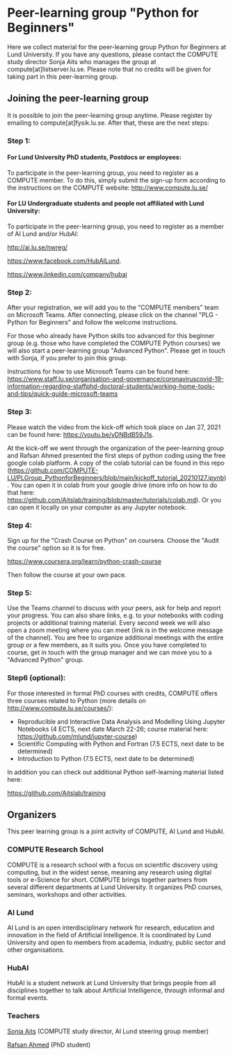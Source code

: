 # Peer-learning group "Python for Beginners"
Here we collect material for the peer-learning group Python for Beginners at Lund University. If you have any questions, please contact the COMPUTE study director Sonja Aits who manages the group at compute[at]listserver.lu.se. Please note that no credits will be given for taking part in this peer-learning group.

## Joining the peer-learning group
It is possible to join the peer-learning group anytime. Please register by emailing to compute[at]fysik.lu.se. After that, these are the next steps:

### Step 1:
#### For Lund University PhD students, Postdocs or employees:
To participate in the peer-learning group, you need to register as a COMPUTE member. To do this, simply submit the sign-up form according to the instructions on the COMPUTE website: http://www.compute.lu.se/

#### For LU Undergraduate students and people not affiliated with Lund University:
To participate in the peer-learning group, you need to register as a member of AI Lund and/or HubAI:

http://ai.lu.se/nwreg/

https://www.facebook.com/HubAILund.

https://www.linkedin.com/company/hubai

### Step 2:
After your registration, we will add you to the "COMPUTE members" team on Microsoft Teams. After connecting, please click on the channel "PLG - Python for Beginners" and follow the welcome instructions.

For those who already have Python skills too advanced for this beginner group (e.g. those who have completed the COMPUTE Python courses) we will also start a peer-learning group "Advanced Python". Please get in touch with Sonja, if you prefer to join this group.

Instructions for how to use Microsoft Teams can be found here: https://www.staff.lu.se/organisation-and-governance/coronaviruscovid-19-information-regarding-staffphd-doctoral-students/working-home-tools-and-tips/quick-guide-microsoft-teams

### Step 3:
Please watch the video from the kick-off which took place on Jan 27, 2021 can be found here: https://youtu.be/yDNBdB59J1s. 

At the kick-off we went through the organization of the peer-learning group and Rafsan Ahmed presented the first steps of python coding using the free google colab platform. A copy of the colab tutorial can be found in this repo (https://github.com/COMPUTE-LU/PLGroup_PythonforBeginners/blob/main/kickoff_tutorial_20210127.ipynb). You can open it in colab from your google drive (more info on how to do that here: https://github.com/Aitslab/training/blob/master/tutorials/colab.md). Or you can open it locally on your computer as any Jupyter notebook. 

### Step 4:
Sign up for the "Crash Course on Python" on coursera. Choose the "Audit the course" option so it is for free.

https://www.coursera.org/learn/python-crash-course
 
Then follow the course at your own pace.

### Step 5:
Use the Teams channel to discuss with your peers, ask for help and report your progress. You can also share links, e.g. to your notebooks with coding projects or additional training material. Every second week we will also open a zoom meeting where you can meet (link is in the welcome message of the channel). You are free to organize additional meetings with the entire group or a few members, as it suits you. Once you have completed to course, get in touch with the group manager and we can move you to a "Advanced Python" group.

### Step6 (optional):
For those interested in formal PhD courses with credits, COMPUTE offers three courses related to Python (more details on http://www.compute.lu.se/courses/):

- Reproducible and Interactive Data Analysis and Modelling Using Jupyter Notebooks (4 ECTS, next date March 22-26; course material here: https://github.com/mlund/jupyter-course) 
- Scientific Computing with Python and Fortran (7.5 ECTS, next date to be determined)
- Introduction to Python (7.5 ECTS, next date to be determined)


In addition you can check out additional Python self-learning material listed here: 

https://github.com/Aitslab/training

## Organizers
This peer learning group is a joint activity of COMPUTE, AI Lund and HubAI.

### COMPUTE Research School
COMPUTE is a research school with a focus on scientific discovery using computing, but in the widest sense, meaning any research using digital tools or e-Science for short. COMPUTE brings together partners from several different departments at Lund University. It organizes PhD courses, seminars, workshops and other activities.

### AI Lund
AI Lund is an open interdisciplinary network for research, education and innovation in the field of Artificial Intelligence. It is coordinated by Lund University and open to members from academia, industry, public sector and other organisations. 

### HubAI
HubAI is a student network at Lund University that brings people from all disciplines together to talk about Artificial Intelligence, through informal and formal events.

### Teachers
[Sonja Aits](http://research.med.lu.se/sonja-aits) (COMPUTE study director, AI Lund steering group member)

[Rafsan Ahmed](https://portal.research.lu.se/portal/en/persons/rafsan-ahmed(1f2fca16-7b7f-4010-b9dd-ba20b7693140).html) (PhD student)
